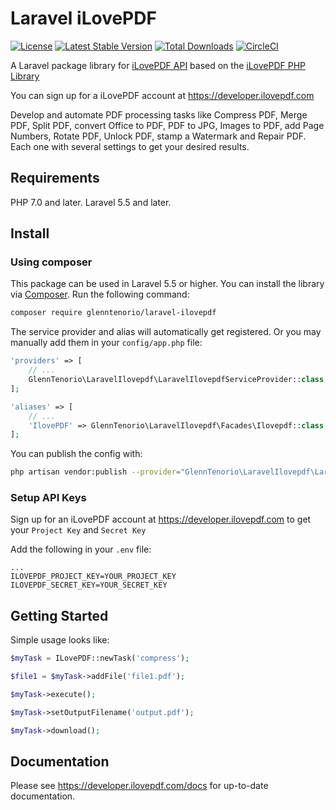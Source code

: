 Laravel iLovePDF
================

[![License](https://poser.pugx.org/glenntenorio/laravel-ilovepdf/license)](https://packagist.org/packages/glenntenorio/laravel-ilovepdf)
[![Latest Stable Version](https://poser.pugx.org/glenntenorio/laravel-ilovepdf/v/stable)](https://packagist.org/packages/glenntenorio/laravel-ilovepdf)
[![Total Downloads](https://poser.pugx.org/glenntenorio/laravel-ilovepdf/downloads)](https://packagist.org/packages/glenntenorio/laravel-ilovepdf)
[![CircleCI](https://circleci.com/gh/glenntenorio/laravel-ilovepdf.svg?style=svg)](https://circleci.com/gh/glenntenorio/laravel-ilovepdf)

A Laravel package library for [iLovePDF API](https://developer.ilovepdf.com) based on the [iLovePDF PHP Library](https://github.com/ilovepdf/ilovepdf-php)

You can sign up for a iLovePDF account at https://developer.ilovepdf.com

Develop and automate PDF processing tasks like Compress PDF, Merge PDF, Split PDF, convert Office to PDF, PDF to JPG, Images to PDF, add Page Numbers, Rotate PDF, Unlock PDF, stamp a Watermark and Repair PDF. Each one with several settings to get your desired results.

## Requirements

PHP 7.0 and later.
Laravel 5.5 and later.

## Install

### Using composer

This package can be used in Laravel 5.5 or higher. You can install the library via [Composer](http://getcomposer.org/). Run the following command:

```bash
composer require glenntenorio/laravel-ilovepdf
```

The service provider and alias will automatically get registered. Or you may manually add them in your `config/app.php` file:

```php
'providers' => [
    // ...
    GlennTenorio\LaravelIlovepdf\LaravelIlovepdfServiceProvider::class,
];

'aliases' => [
    // ...
    'IlovePDF' => GlennTenorio\LaravelIlovepdf\Facades\Ilovepdf::class,
];
```

You can publish the config with:

```bash
php artisan vendor:publish --provider="GlennTenorio\LaravelIlovepdf\LaravelIlovepdfServiceProvider" --tag="config"
```

### Setup API Keys

Sign up for an iLovePDF account at https://developer.ilovepdf.com to get your `Project Key` and `Secret Key`

Add the following in your `.env` file:

```
...
ILOVEPDF_PROJECT_KEY=YOUR_PROJECT_KEY
ILOVEPDF_SECRET_KEY=YOUR_SECRET_KEY
```


## Getting Started

Simple usage looks like:

```php
$myTask = ILovePDF::newTask('compress');

$file1 = $myTask->addFile('file1.pdf');

$myTask->execute();

$myTask->setOutputFilename('output.pdf');

$myTask->download();
```


## Documentation

Please see https://developer.ilovepdf.com/docs for up-to-date documentation.
